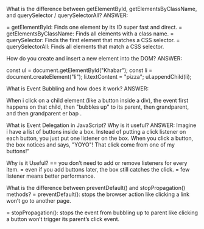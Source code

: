 What is the difference between getElementById, getElementsByClassName, and querySelector / querySelectorAll?
ANSWER:

= getElementById: Finds one element by its ID super fast and direct. 
= getElementsByClassName: Finds all elements with a class name. 
= querySelector: Finds the first element that matches a CSS selector. 
= querySelectorAll: Finds all elements that match a CSS selector.

How do you create and insert a new element into the DOM?
ANSWER:

const ul = document.getElementById("Khabar"); const li = document.createElement("li");  li.textContent = "pizza"; ul.appendChild(li);

What is Event Bubbling and how does it work?
ANSWER:

When i  click on a child element (like a button inside a div), the event first happens on that child, then "bubbles up" to its parent, then grandparent, and then grandparent er bap .

What is Event Delegation in JavaScript? Why is it useful? ANSWER:
Imagine i have a list of buttons inside a box. Instead of putting a click listener on each button, you just put one listener on the box. When you click a button, the box notices and says, "YOYO"! That click come from one of my buttons!”

Why is it Useful? 
== you don’t need to add or remove listeners for every item. 
= even if you add buttons later, the box still catches the click. 
= few listener means better performance.

What is the difference between preventDefault() and stopPropagation() methods?
= preventDefault(): stops the browser action like clicking a link won’t go to another page.

= stopPropagation(): stops the event from bubbling up to parent like clicking a button won’t trigger its parent’s click event.
